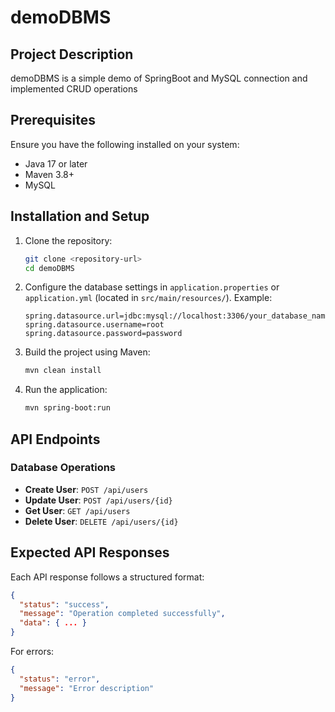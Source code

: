 # demoDBMS

## Project Description

demoDBMS is a simple demo of SpringBoot and MySQL connection and implemented CRUD operations

## Prerequisites

Ensure you have the following installed on your system:
- Java 17 or later
- Maven 3.8+
- MySQL 

## Installation and Setup

1. Clone the repository:
   ```sh
   git clone <repository-url>
   cd demoDBMS
   ```
2. Configure the database settings in `application.properties` or `application.yml` (located in `src/main/resources/`). Example:
   ```properties
   spring.datasource.url=jdbc:mysql://localhost:3306/your_database_name
   spring.datasource.username=root
   spring.datasource.password=password
   ```
3. Build the project using Maven:
   ```sh
   mvn clean install
   ```
4. Run the application:
   ```sh
   mvn spring-boot:run
   ```

## API Endpoints

### Database Operations
- **Create User**: `POST /api/users`
- **Update User**: `POST /api/users/{id}`
- **Get User**: `GET /api/users`
- **Delete User**: `DELETE /api/users/{id}`

## Expected API Responses

Each API response follows a structured format:
```json
{
  "status": "success",
  "message": "Operation completed successfully",
  "data": { ... }
}
```
For errors:
```json
{
  "status": "error",
  "message": "Error description"
}
```
